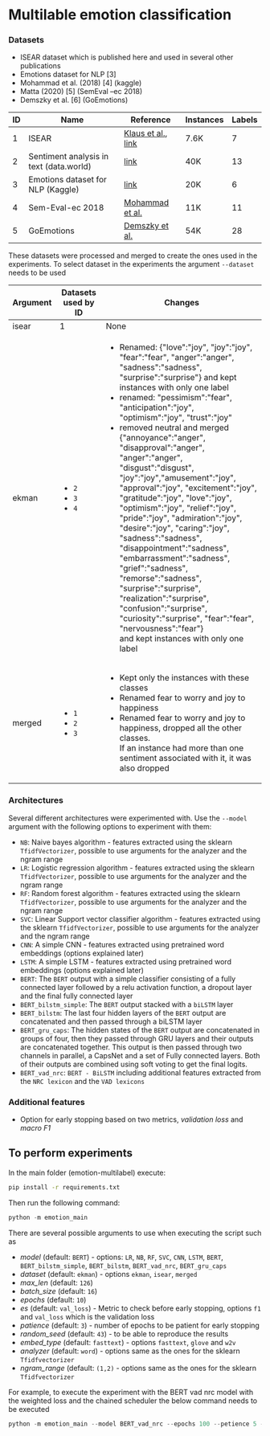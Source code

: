 # Multilable emotion classification

### Datasets
- ISEAR dataset which is published here and used in several other publications
- Emotions dataset for NLP [3]
- Mohammad et al. (2018) [4] (kaggle)
- Matta (2020) [5] (SemEval –ec 2018)
- Demszky et al. [6] (GoEmotions)

| ID |Name | Reference | Instances | Labels |
| ----------- | ----------- | ----------- | ----------- |  ----------- |
|1| ISEAR | [Klaus et al.](https://psycnet.apa.org/doiLanding?doi=10.1037%2F0022-3514.67.1.55), [link](https://www.unige.ch/cisa/research/materials-and-online-research/research-material/)| 7.6K |7 |
|2| Sentiment analysis in text (data.world)| [link](https://data.world/crowdflower/sentiment-analysis-in-text)    | 40K | 13|
|3| Emotions dataset for NLP  (Kaggle)  | [link](https://www.kaggle.com/datasets/praveengovi/emotions-dataset-for-nlp) | 20K | 6 |
|4| Sem-Eval-ec 2018| [Mohammad et al.](https://aclanthology.org/S18-1001/) | 11K | 11|
|5| GoEmotions | [Demszky et al.](https://aclanthology.org/2020.acl-main.372/) | 54K | 28|

These datasets were processed and merged to create the ones used in the experiments. To select dataset in the experiments the argument `--dataset` needs to be used

| Argument | Datasets used by ID | Changes |
| ----------- | ----------- | ----------- | 
| isear | 1 | None |
| ekman  | <ul><li>`2`</li><li>`3`</li><li>`4`</li></ul> | <ul><li>Renamed: {"love":"joy", "joy":"joy", "fear":"fear", "anger":"anger", "sadness":"sadness", <br />"surprise":"surprise"} and kept instances with only one label</li> <li> renamed: "pessimism":"fear", "anticipation":"joy", "optimism":"joy", "trust":"joy"</li> <li> removed neutral and merged {"annoyance":"anger", "disapproval":"anger", "anger":"anger",<br /> "disgust":"disgust", "joy":"joy","amusement":"joy", "approval":"joy", "excitement":"joy",<br />"gratitude":"joy",  "love":"joy", "optimism":"joy", "relief":"joy", "pride":"joy", "admiration":"joy",<br />"desire":"joy", "caring":"joy", "sadness":"sadness", "disappointment":"sadness", <br /> "embarrassment":"sadness", "grief":"sadness",  "remorse":"sadness", "surprise":"surprise", <br /> "realization":"surprise", "confusion":"surprise", "curiosity":"surprise", "fear":"fear", "nervousness":"fear"} <br /> and kept instances with only one label</li></ul> | | 
| merged   | <ul><li>`1`</li><li>`2`</li><li>`3`</li></ul> | <ul><li>Kept only the instances with these classes</li><li>Renamed fear to worry and joy to happiness</li><li>Renamed fear to worry and joy to happiness, dropped all the other classes. <br />If an instance had more than one sentiment associated with it, it was also dropped</li></ul> |

### Architectures
Several different architectures were experimented with. Use the `--model` argument with the following options to experiment with them:
- `NB`: Naive bayes algorithm - features extracted using the sklearn `TfidfVectorizer`, possible to use arguments for the analyzer and the ngram range
- `LR`: Logistic regression algorithm - features extracted using the sklearn `TfidfVectorizer`, possible to use arguments for the analyzer and the ngram range
- `RF`: Random forest algorithm - features extracted using the sklearn `TfidfVectorizer`, possible to use arguments for the analyzer and the ngram range
- `SVC`: Linear Support vector classifier algorithm - features extracted using the sklearn `TfidfVectorizer`, possible to use arguments for the analyzer and the ngram range
- `CNN`: A simple CNN - features extracted using pretrained word embeddings (options explained later) 
- `LSTM`: A simple LSTM - features extracted using pretrained word embeddings (options explained later) 
- `BERT`: The `BERT` output with a simple classifier consisting of a fully connected layer followed by a relu activation function, a dropout layer and the final fully connected layer
- `BERT_bilstm_simple`: The `BERT` output stacked with a `biLSTM` layer
- `BERT_bilstm`: The last four hidden layers of the `BERT` output are concatenated and then passed through a biLSTM layer
- `BERT_gru_caps`: The hidden states of the `BERT` output are concatenated in groups of four, then they passed through GRU layers and their outputs are concatenated together. This output is then passed through two channels in parallel, a CapsNet and a set of Fully connected layers. Both of their outputs are combined using soft voting to get the final logits. 
- `BERT_vad_nrc`: `BERT - BiLSTM` including additional features extracted from the `NRC lexicon` and the `VAD lexicons`


### Additional features
- Option for early stopping based on two metrics, _validation loss_ and _macro F1_


## To perform experiments

In the main folder (emotion-multilabel) execute:
```bash
pip install -r requirements.txt
```
Then run the following command:

```python
python -m emotion_main
```

There are several possible arguments to use when executing the script such as 

* _model_ (default: `BERT`) - options: `LR`, `NB`, `RF`, `SVC`, `CNN`, `LSTM`, `BERT`, `BERT_bilstm_simple`, `BERT_bilstm`, `BERT_vad_nrc`, `BERT_gru_caps`
* _dataset_ (default: `ekman`) - options `ekman`, `isear`, `merged`
* _max_len_ (default: `126`) 
* _batch_size_ (default: `16`)
* _epochs_ (default: `10`)
* _es_ (default: `val_loss`) - Metric to check before early stopping, options `f1` and `val_loss` which is the validation loss
* _patience_ (default: `3`) - number of epochs to be patient for early stopping
* _random_seed_ (default: `43`) - to be able to reproduce the results
* _embed_type_ (default: `fasttext`) - options `fasttext`, `glove` and `w2v`
* _analyzer_ (default: `word`) - options same as the ones for the sklearn `Tfidfvectorizer`
* _ngram_range_ (default: `(1,2)` - options same as the ones for the sklearn `Tfidfvectorizer`

For example, to execute the experiment with the BERT vad nrc model with the weighted loss and the chained scheduler 
the below command needs to be executed

```python
python -m emotion_main --model BERT_vad_nrc --epochs 100 --petience 5 --es f1
```